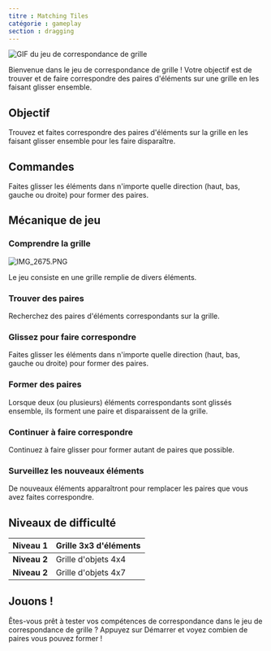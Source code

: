 ```yaml
---
titre : Matching Tiles
catégorie : gameplay
section : dragging
---
```

![GIF du jeu de correspondance de grille](https://help.Studycat.com/hc/article_attachments/34965697809049)

Bienvenue dans le jeu de correspondance de grille ! Votre objectif est de trouver et de faire correspondre des paires d'éléments sur une grille en les faisant glisser ensemble.

## Objectif

Trouvez et faites correspondre des paires d'éléments sur la grille en les faisant glisser ensemble pour les faire disparaître.

## Commandes

Faites glisser les éléments dans n'importe quelle direction (haut, bas, gauche ou droite) pour former des paires.

## Mécanique de jeu

### Comprendre la grille

![IMG_2675.PNG](https://help.Studycat.com/hc/article_attachments/34786044757657)

Le jeu consiste en une grille remplie de divers éléments.

### Trouver des paires

Recherchez des paires d'éléments correspondants sur la grille.

### Glissez pour faire correspondre

Faites glisser les éléments dans n'importe quelle direction (haut, bas, gauche ou droite) pour former des paires.

### Former des paires

Lorsque deux (ou plusieurs) éléments correspondants sont glissés ensemble, ils forment une paire et disparaissent de la grille.

### Continuer à faire correspondre

Continuez à faire glisser pour former autant de paires que possible.

### Surveillez les nouveaux éléments

De nouveaux éléments apparaîtront pour remplacer les paires que vous avez faites correspondre.

## Niveaux de difficulté

| **Niveau 1** | Grille 3x3 d'éléments |
| --- | --- |
| **Niveau 2** | Grille d'objets 4x4 |
| **Niveau 2** | Grille d'objets 4x7 |

## Jouons !

Êtes-vous prêt à tester vos compétences de correspondance dans le jeu de correspondance de grille ? Appuyez sur Démarrer et voyez combien de paires vous pouvez former !